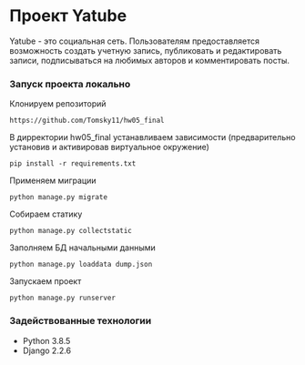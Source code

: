 # Проект Yatube
Yatube - это социальная сеть. Пользователям предоставляется возможность создать учетную запись, публиковать и редактировать записи, подписываться на любимых авторов и комментировать посты.

### Запуск проекта локально

Клонируем репозиторий

```https://github.com/Tomsky11/hw05_final```

В дирректории hw05_final устанавливаем зависимости (предварительно установив и активировав виртуальное окружение)

```pip install -r requirements.txt```

Применяем миграции

```python manage.py migrate```

Собираем статику

```python manage.py collectstatic```

Заполняем БД начальными данными

```python manage.py loaddata dump.json```

Запускаем проект

```python manage.py runserver```


### Задействованные технологии
* Python 3.8.5
* Django 2.2.6